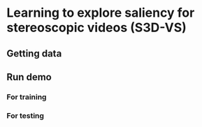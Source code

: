 # Learning to explore saliency for stereoscopic videos (S3D-VS)

## Getting data



## Run demo
### For training
### For testing
